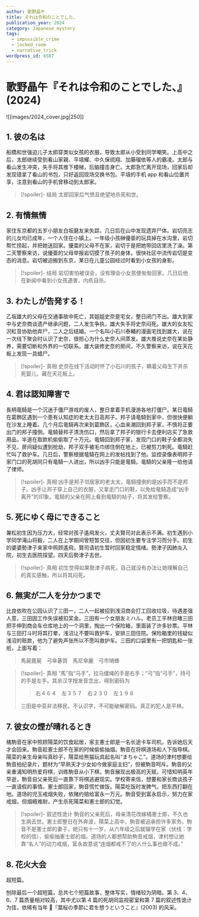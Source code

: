 ```yaml
---
author: 歌野晶午
title: それは令和のことでした、
publication_year: 2024
category: Japanese mystery
tags:
  - impossible_crime
  - locked_room
  - narrative_trick
wordpress_id: 6587
---
```


# 歌野晶午『それは令和のことでした、』(2024)

![[images/2024_cover.jpg|250]]

## 1. 彼の名は

船橋和世强迫儿子太郎穿类似女孩的衣服，导致太郎从小受到同学嘲笑。上高中之后，太郎继续受到看山家親、平墳耀、中久保琉翔、加藤瑠依等人的霸凌。太郎与看山发生冲突，失手将其推下楼梯，后脑撞击身亡。太郎急忙离开现场，回家后却发现错拿了看山的书包，只好返回现场交换书包。平墳的手机 app 和看山位置共享，注意到看山的手机曾移动到太郎家。

> [!spoiler]- 结局
> 太郎回家后气愤且绝望地杀死和世。

## 2. 有情無情

家住东京都的五岁小朋友白坂磨友来失踪，几日后在山中发现遗弃尸体。岩切亮志的儿女均已成年，一个人住在小镇上。一年级小孩榊優亜的玩具掉在水沟里，岩切帮忙捞起，并把她送回家。優亜的父母不在家，岩切于是把她带回店里洗了澡。第二天警察来访，说優亜的父母举报岩切摸了孩子的身体，很快社区中流传岩切是变态的消息。岩切被迫搬到东京，某日在儿童公园经过时看到小女孩的身影。

> [!spoiler]- 结局
> 岩切害怕被误会，没有理会小女孩便匆匆回家。几日后他在新闻中看到小女孩遇害，内疚自杀。

## 3. わたしが告発する！

乙坂雄大的父母在交通事故中死亡，其姐姐史奈是宅女，整日闭门不出。雄大到家中与史奈商谈遗产继承问题，二人发生争执，雄大失手将史奈闷死。雄大的女友松沢紅音协助他弃尸，二人之后结婚。一个名叫小石川泰輔的漫画宅找到雄大，说在一次线下聚会时认识了史奈，很担心为什么史奈人间蒸发。雄大推说史奈在某处静养，需要切断和外界的一切联系。雄大装修史奈的房间，不久警察来访，说在天花板上发现一具蜡尸。

> [!spoiler]- 真相
> 史奈在线下活动时怀了小石川的孩子，瞒着父母生下并杀死婴儿，藏在天花板上。

## 4. 君は認知障害で

長柄竜騎是一个沉迷于僵尸游戏的废人，整日拿着手机漫游各地打僵尸。某日竜騎在葛飾区遇到一个患有认知症的老太太日高邦子。邦子请竜騎到家中，但很快便躺在沙发上睡着。几个月后竜騎再次来到葛飾区，心血来潮回到邦子家，不慎将正要出门的邦子撞倒。竜騎替邦子清洗伤口，然后拿了邦子的银行卡去便利店买了急救用品，半道在取款机偷偷取了十万元。竜騎回到邦子家，发现门口的鞋子全都消失不见，房间疑似遭到抢劫，邦子双手被毛巾绑住倒在地上，已被剪刀刺死。竜騎赶忙叫了救护车。几日后，警察根据竜騎在网上的发帖找到了他。监控录像表明邦子家门口的死胡同只有竜騎一人进出，所以凶手只能是竜騎。竜騎的父亲隆一给他请了律师。

> [!spoiler]- 真相
> 凶手是邦子邻居家的老太太，竜騎撞倒的是凶手而不是邦子。凶手让邦子穿上自己的衣服，又拿走门口的鞋，以免给竜騎造成“凶手离开”的印象。竜騎的父亲在网上看到竜騎的帖子，将其发给警察。

## 5. 死にゆく母にできること

兼松初生因为压力大，经常对孩子遙飛发火，丈夫賢司对此表示不满。初生遇到小学同学滝山将毅，二人在上学期间曾短暂交往，但因初生要专注学习而分手。初生的婆婆勢津子来家中照顾遙飛，賢司请初生暂时回家稳定情绪。勢津子因肺炎入院，初生去医院探望。四天后勢津子去世。

> [!spoiler]- 真相
> 初生觉得如果勢津子病死，自己就没有办法让她理解自己的真实感触，所以将其闷死。

## 6. 無実が二人を分かつまで

比良依吹在公园认识了三田一，二人一起被招到浅沼商会打工回收垃圾，待遇差强人意，三田因工作失误被扣奖金。三田有一个女朋友ミハル。老员工平林目睹三田把手伸到商会车仓库地上的一个洞里，掏出一个保险箱，里面装了许多钞票。平林与三田打斗时将其打晕，浅沼让不要叫救护车，安排三田住院。保险箱里的钱疑似浅沼的赃款，他为了避免声张所以不愿叫救护车。三田的口袋里有一把钥匙和一张纸，上面写着：

> 馬屍鹿屍　弓傘碁質　馬尼傘麗　弓市鳩蜂

> [!spoiler]- 真相
> “馬”指“马手”，拉马缰绳的手是右手；“弓”指“弓手”，持弓的手是左手。其余汉字按发音念出，得到密码为
> 
> > 右４６４　左３５７　右２３０　左１９８
> 
> 三田是中亚非法移民，不认识字，不可能破解密码。真正的犯人是平林。

## 7. 彼女の煙が晴れるとき

橘駒音在家中照顾陽菜的饮食起居，家主憲士郎是一名长途卡车司机，告诉她后天才会回来。駒音趁憲士郎不在家的时候偷偷抽烟。駒音在将棋道场和人下指导棋。陽菜的亲生母亲叫真砂子，陽菜给熊猫玩具起名叫“まちゃこ”。道场的津村想要给駒音拍纪录片，题材为“早熟天才少女如今做家庭主妇”，但被駒音呵斥。駒音的父亲重浦知明热爱将棋，训练駒音从小下棋，駒音展现出极高的天赋，可惜知明英年早逝，駒音自父亲死后一直靠下将棋逃避现实。学校寄来信，想要和家长商谈孩子一直请假的事情。憲士郎回家，駒音慌忙做饭。陽菜吃饭时发脾气，把东西打翻在地。道场的児玉戒烟失败，依赌约赔给富永一万元。駒音受到富永启示，努力在家戒烟，但烟瘾难耐，产生杀死陽菜和憲士郎的幻觉。

> [!spoiler]- 叙述性诡计
> 駒音的父亲死后，母亲清花改嫁橘憲士郎，不久也生病去世。憲士郎整日在外奔波，陽菜上高中，駒音被迫承担许多家务。駒音不是憲士郎的妻子，她只有十一岁，从六年级之后就辍学在家（伏线：学校的信），偷偷抽憲士郎的烟。道场的人都想帮助駒音戒烟，津村想让她靠“名人”的动力戒烟，富永故意说“连烟都戒不了的人什么事也做不成。”

## 8. 花火大会

超短篇。

刨除最后一个超短篇，总共七个短篇故事，整体写实，情绪较为阴暗。第 3、4、6、7 篇质量相对较高，其中尤以第 4 篇的死胡同监视密室和第 7 篇的叙述性诡计为佳，依稀有当年 📖『葉桜の季節に君を想うということ』(2003) 的风采。